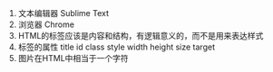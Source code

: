 1. 文本编辑器 Sublime Text
2. 浏览器 Chrome
3. HTML的标签应该是内容和结构，有逻辑意义的，而不是用来表达样式
4. 标签的属性 title id class style width height size target  
5. 图片在HTML中相当于一个字符